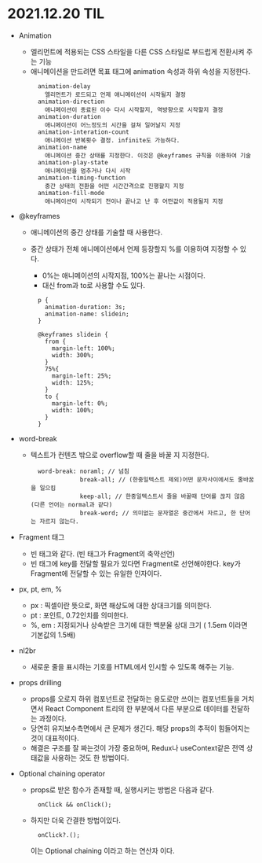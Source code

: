 # 2021.12.20 TIL

- Animation
  - 엘리먼트에 적용되는 CSS 스타일을 다른 CSS 스타일로 부드럽게 전환시켜 주는 기능
  - 애니메이션을 만드려면 목표 태그에 animation 속성과 하위 속성을 지정한다.
    ```
      animation-delay
        엘리먼트가 로드되고 언제 애니메이션이 시작될지 결정
      animation-direction
        애니메이션이 종료된 이수 다시 시작할지, 역방향으로 시작할지 결정
      animation-duration
        애니메이션이 어느정도의 시간을 걸쳐 일어날지 지정
      animation-interation-count
        애니메이션 반복횟수 결정. infinite도 가능하다.
      animation-name
        애니메이션 중간 상태를 지정한다. 이것은 @keyframes 규칙을 이용하여 기술
      animation-play-state
        애니메이션을 멈추거나 다시 시작
      animation-timing-function
        중간 상태의 전환을 어떤 시간간격으로 진행할지 지정
      animation-fill-mode
        애니메이션이 시작되기 전이나 끝나고 난 후 어떤값이 적용될지 지정
    ```
- @keyframes

  - 애니메이션의 중간 상태를 기술할 때 사용한다.
  - 중간 상태가 전체 애니메이션에서 언제 등장할지 %를 이용하여 지정할 수 있다.

    - 0%는 애니메이션의 시작지점, 100%는 끝나는 시점이다.
    - 대신 from과 to로 사용할 수도 있다.

    ```
      p {
        animation-duration: 3s;
        animation-name: slidein;
      }

      @keyframes slidein {
        from {
          margin-left: 100%;
          width: 300%;
        }
        75%{
          margin-left: 25%;
          width: 125%;
        }
        to {
          margin-left: 0%;
          width: 100%;
        }
      }
    ```

- word-break
  - 텍스트가 컨텐츠 밖으로 overflow할 때 줄을 바꿀 지 지정한다.
    ```
      word-break: noraml; // 넘침
                  break-all; // (한중일텍스트 제외)어떤 문자사이에서도 줄바꿈을 일으킴
                  keep-all; // 한중일텍스트서 줄을 바꿀때 단어를 끊지 않음 (다른 언어는 normal과 같다)
                  break-word; // 의미없는 문자열은 중간에서 자르고, 한 단어는 자르지 않는다.
    ```
- Fragment 태그

  - 빈 태그와 같다. (빈 태그가 Fragment의 축약선언)
  - 빈 태그에 key를 전달할 필요가 있다면 Fragment로 선언해야한다. key가 Fragment에 전달할 수 있는 유일한 인자이다.

- px, pt, em, %
  - px : 픽셀이란 뜻으로, 화면 해상도에 대한 상대크기를 의미한다.
  - pt : 포인트, 0.72인치를 의미한다.
  - %, em : 지정되거나 상속받은 크기에 대한 백분율 상대 크기 ( 1.5em 이라면 기본값의 1.5배)
- nl2br
  - 새로운 줄을 표시하는 기호를 HTML에서 인시할 수 있도록 해주는 기능.
- props drilling
  - props를 오로지 하위 컴포넌트로 전달하는 용도로만 쓰이는 컴포넌트들을 거치면서 React Component 트리의 한 부분에서 다른 부분으로 데이터를 전달하는 과정이다.
  - 당연히 유지보수측면에서 큰 문제가 생긴다. 해당 props의 추적이 힘들어지는 것이 대표적이다.
  - 해결은 구조를 잘 짜는것이 가장 중요하며, Redux나 useContext같은 전역 상태값을 사용하는 것도 한 방법이다.
- Optional chaining operator
  - props로 받은 함수가 존재할 때, 실행시키는 방법은 다음과 같다.
    ```
      onClick && onClick();
    ```
  - 하지만 더욱 간결한 방법이있다.
    ```
      onClick?.();
    ```
    이는 Optional chaining 이라고 하는 연산자 이다.
